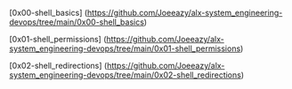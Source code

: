 [0x00-shell_basics] (https://github.com/Joeeazy/alx-system_engineering-devops/tree/main/0x00-shell_basics)

[0x01-shell_permissions] (https://github.com/Joeeazy/alx-system_engineering-devops/tree/main/0x01-shell_permissions)

[0x02-shell_redirections] (https://github.com/Joeeazy/alx-system_engineering-devops/tree/main/0x02-shell_redirections)
